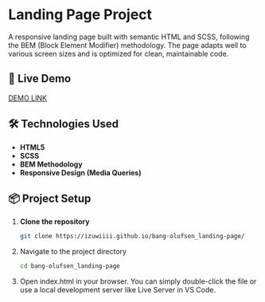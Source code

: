 
# Landing Page Project

A responsive landing page built with semantic HTML and SCSS, following the BEM (Block Element Modifier) methodology. The page adapts well to various screen sizes and is optimized for clean, maintainable code.

## 🚀 Live Demo

[DEMO LINK](https://izuwiiii.github.io/bang-olufsen_landing-page/)

## 🛠️ Technologies Used

- **HTML5**
- **SCSS**
- **BEM Methodology**
- **Responsive Design (Media Queries)**

## 📦 Project Setup

1. **Clone the repository**
   ```bash
   git clone https://izuwiiii.github.io/bang-olufsen_landing-page/

2. Navigate to the project directory
   ```bash
   cd bang-olufsen_landing-page

3. Open index.html in your browser.
You can simply double-click the file or use a local development server like Live Server in VS Code.
